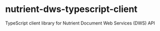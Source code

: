 # nutrient-dws-typescript-client
TypeScript client library for Nutrient Document Web Services (DWS) API
